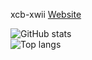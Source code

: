 xcb-xwii
[Website](https://xcb-xwii.me)

![GitHub stats](https://github-readme-stats.vercel.app/api?username=xcb-xwii&show_icons=true&title_color=cdd6f4&text_color=cdd6f4&icon_color=cba6f7&bg_color=1e1e2e&ring_color=cba6f7)  
![Top langs](https://github-readme-stats.vercel.app/api/top-langs?username=xcb-xwii&show_icons=true&title_color=cdd6f4&text_color=cdd6f4&icon_color=cba6f7&bg_color=1e1e2e&layout=compact)
